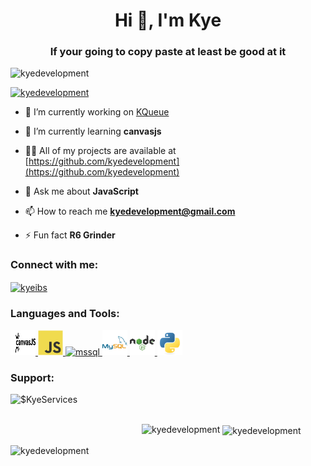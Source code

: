 <h1 align="center">Hi 👋, I'm Kye</h1>
<h3 align="center">If your going to copy paste at least be good at it</h3>

<p align="left"> <img src="https://komarev.com/ghpvc/?username=kyedevelopment&label=Profile%20views&color=0e75b6&style=flat" alt="kyedevelopment" /> </p>

<p align="left"> <a href="https://github.com/ryo-ma/github-profile-trophy"><img src="https://github-profile-trophy.vercel.app/?username=kyedevelopment" alt="kyedevelopment" /></a> </p>

- 🔭 I’m currently working on [KQueue](https://github.com/kyedevelopment/KQueue)

- 🌱 I’m currently learning **canvasjs**

- 👨‍💻 All of my projects are available at [https://github.com/kyedevelopment](https://github.com/kyedevelopment)

- 💬 Ask me about **JavaScript**

- 📫 How to reach me **kyedevelopment@gmail.com**

- ⚡ Fun fact **R6 Grinder**

<h3 align="left">Connect with me:</h3>
<p align="left">
<a href="https://twitter.com/kyeibs" target="blank"><img align="center" src="https://raw.githubusercontent.com/rahuldkjain/github-profile-readme-generator/master/src/images/icons/Social/twitter.svg" alt="kyeibs" height="30" width="40" /></a>
</p>

<h3 align="left">Languages and Tools:</h3>
<p align="left"> <a href="https://canvasjs.com" target="_blank" rel="noreferrer"> <img src="https://raw.githubusercontent.com/Hardik0307/Hardik0307/master/assets/canvasjs-charts.svg" alt="canvasjs" width="40" height="40"/> </a> <a href="https://developer.mozilla.org/en-US/docs/Web/JavaScript" target="_blank" rel="noreferrer"> <img src="https://raw.githubusercontent.com/devicons/devicon/master/icons/javascript/javascript-original.svg" alt="javascript" width="40" height="40"/> </a> <a href="https://www.microsoft.com/en-us/sql-server" target="_blank" rel="noreferrer"> <img src="https://www.svgrepo.com/show/303229/microsoft-sql-server-logo.svg" alt="mssql" width="40" height="40"/> </a> <a href="https://www.mysql.com/" target="_blank" rel="noreferrer"> <img src="https://raw.githubusercontent.com/devicons/devicon/master/icons/mysql/mysql-original-wordmark.svg" alt="mysql" width="40" height="40"/> </a> <a href="https://nodejs.org" target="_blank" rel="noreferrer"> <img src="https://raw.githubusercontent.com/devicons/devicon/master/icons/nodejs/nodejs-original-wordmark.svg" alt="nodejs" width="40" height="40"/> </a> <a href="https://www.python.org" target="_blank" rel="noreferrer"> <img src="https://raw.githubusercontent.com/devicons/devicon/master/icons/python/python-original.svg" alt="python" width="40" height="40"/> </a> </p>

<h3 align="left">Support:</h3>
<p><a href="https://cash.app/$KyeServices"> <img align="left" src="https://cdn.buymeacoffee.com/buttons/v2/default-yellow.png" height="50" width="210" alt="$KyeServices" /></a></p><br><br>

<p><img align="left" src="https://github-readme-stats.vercel.app/api/top-langs?username=kyedevelopment&show_icons=true&locale=en&layout=compact" alt="kyedevelopment" /></p>

<p>&nbsp;<img align="center" src="https://github-readme-stats.vercel.app/api?username=kyedevelopment&show_icons=true&locale=en" alt="kyedevelopment" /></p>

<p><img align="center" src="https://github-readme-streak-stats.herokuapp.com/?user=kyedevelopment&" alt="kyedevelopment" /></p>
